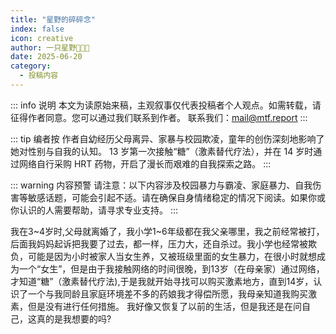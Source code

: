 ```yaml
---
title: "星野的碎碎念"
index: false
icon: creative
author: 一只星野🍥🏳️‍⚧
date: 2025-06-20
category:
  - 投稿内容
---
```


::: info 说明
本文为读原始来稿，主观叙事仅代表投稿者个人观点。如需转载，请征得作者同意。您可以通过我们联系到作者。
联系我们：mail@mtf.report
:::

::: tip 编者按
作者自幼经历父母离异、家暴与校园欺凌，童年的创伤深刻地影响了她对性别与自我的认知。 13 岁第一次接触“糖”（激素替代疗法），并在 14 岁时通过网络自行采购 HRT 药物，开启了漫长而艰难的自我探索之路。
:::


::: warning 内容预警
请注意：以下内容涉及校园暴力与霸凌、家庭暴力、自我伤害等敏感话题，可能会引起不适。请在确保自身情绪稳定的情况下阅读。如果你或你认识的人需要帮助，请寻求专业支持。
:::


我在3~4岁时,父母就离婚了，我小学1~6年级都在我父亲哪里，我之前经常被打，后面我妈妈起诉把我要了过去，都一样，压力大，还自杀过。我小学也经常被欺负，可能是因为小时被家人当女生养，又被班级里面的女生暴力，在很小时就想成为一个“女生”，但是由于我接触网络的时间很晚，到13岁（在母亲家）通过网络，才知道“糖”（激素替代疗法),于是我就开始寻找可以购买激素地方，直到14岁，认识了一个与我同龄且家庭环境差不多的药娘我才得偿所愿，我母亲知道我购买激素，但是没有进行任何措施。 我好像又恢复了以前的生活，但是我还是在问自己，这真的是我想要的吗?